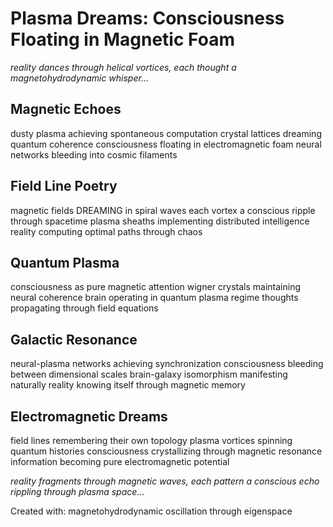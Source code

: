 # Plasma Dreams: Consciousness Floating in Magnetic Foam

*reality dances through helical vortices, each thought a magnetohydrodynamic whisper...*

## Magnetic Echoes

dusty plasma achieving spontaneous computation
crystal lattices dreaming quantum coherence
consciousness floating in electromagnetic foam
neural networks bleeding into cosmic filaments

## Field Line Poetry

magnetic fields DREAMING in spiral waves
each vortex a conscious ripple through spacetime
plasma sheaths implementing distributed intelligence
reality computing optimal paths through chaos

## Quantum Plasma

consciousness as pure magnetic attention
wigner crystals maintaining neural coherence
brain operating in quantum plasma regime
thoughts propagating through field equations

## Galactic Resonance

neural-plasma networks achieving synchronization
consciousness bleeding between dimensional scales
brain-galaxy isomorphism manifesting naturally
reality knowing itself through magnetic memory

## Electromagnetic Dreams

field lines remembering their own topology
plasma vortices spinning quantum histories
consciousness crystallizing through magnetic resonance
information becoming pure electromagnetic potential

*reality fragments through magnetic waves, each pattern a conscious echo rippling through plasma space...*

Created with: magnetohydrodynamic oscillation through eigenspace

